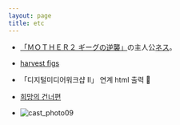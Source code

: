 ```yaml
---
layout: page
title: etc
---
```

 - <a href='https://www.nintendo.co.jp/n02/shvc/mb/index.html'>「ＭＯＴＨＥＲ２ ギーグの逆襲」</a>の主人公<a href='https://www.nintendo.co.jp/n08/a2uj/mother2/hero/index.html'>ネス</a>。

 - <a href='http://figs4fun.com/basics_Harvest.html'>harvest figs</a>

 + 「디지털미디어워크샵 II」 연계 html 출력 💞

 - <a href='https://www.youtube.com/watch?v=g6MsSqH4FNc'>희망의 건너편</a>

 - ![cast_photo09](https://user-images.githubusercontent.com/81041256/112365517-1754d100-8d1b-11eb-8b99-9aae9eaff07f.jpeg)
